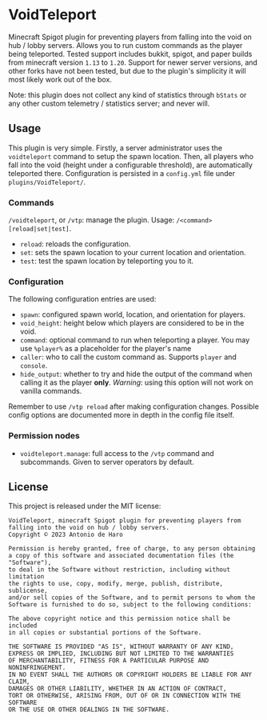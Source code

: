 # VoidTeleport

Minecraft Spigot plugin for preventing players from falling into the void on hub / lobby servers.
Allows you to run custom commands as the player being teleported.
Tested support includes bukkit, spigot, and paper builds from minecraft version `1.13` to `1.20`.
Support for newer server versions, and other forks have not been tested, but due to the plugin's simplicity it will most likely work out of the box.

Note: this plugin does not collect any kind of statistics through `bStats` or any other custom telemetry / statistics server; and never will.

## Usage

This plugin is very simple.
Firstly, a server administrator uses the `voidteleport` command to setup the spawn location.
Then, all players who fall into the void (height under a configurable threshold), are automatically teleported there.
Configuration is persisted in a `config.yml` file under `plugins/VoidTeleport/`.

### Commands

`/voidteleport`, or `/vtp`: manage the plugin.
Usage: `/<command> [reload|set|test]`.
  - `reload`: reloads the configuration.
  - `set`: sets the spawn location to your current location and orientation.
  - `test`: test the spawn location by teleporting you to it.

### Configuration

The following configuration entries are used:

- `spawn`: configured spawn world, location, and orientation for players.
- `void_height`: height below which players are considered to be in the void.
- `command`: optional command to run when teleporting a player. You may use `%player%` as a placeholder for the player's name
- `caller`: who to call the custom command as. Supports `player` and `console`.
- `hide_output`: whether to try and hide the output of the command when calling it as the player **only**. *Warning*: using this option will not work on vanilla commands.

Remember to use `/vtp reload` after making configuration changes.
Possible config options are documented more in depth in the config file itself.

### Permission nodes

- `voidteleport.manage`: full access to the `/vtp` command and subcommands. Given to server operators by default.

## License

This project is released under the MIT license:

```
VoidTeleport, minecraft Spigot plugin for preventing players from falling into the void on hub / lobby servers.
Copyright © 2023 Antonio de Haro

Permission is hereby granted, free of charge, to any person obtaining
a copy of this software and associated documentation files (the "Software"),
to deal in the Software without restriction, including without limitation
the rights to use, copy, modify, merge, publish, distribute, sublicense,
and/or sell copies of the Software, and to permit persons to whom the
Software is furnished to do so, subject to the following conditions:

The above copyright notice and this permission notice shall be included
in all copies or substantial portions of the Software.

THE SOFTWARE IS PROVIDED "AS IS", WITHOUT WARRANTY OF ANY KIND,
EXPRESS OR IMPLIED, INCLUDING BUT NOT LIMITED TO THE WARRANTIES
OF MERCHANTABILITY, FITNESS FOR A PARTICULAR PURPOSE AND NONINFRINGEMENT.
IN NO EVENT SHALL THE AUTHORS OR COPYRIGHT HOLDERS BE LIABLE FOR ANY CLAIM,
DAMAGES OR OTHER LIABILITY, WHETHER IN AN ACTION OF CONTRACT,
TORT OR OTHERWISE, ARISING FROM, OUT OF OR IN CONNECTION WITH THE SOFTWARE
OR THE USE OR OTHER DEALINGS IN THE SOFTWARE.
```
